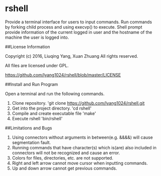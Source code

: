 # rshell

Provide a terminal interface for users to input commands. Run commands by forking child process and using execvp() to execute.
Shell prompt provide information of the current logged in user and the hostname of the machine the user is logged into.


##License Information

Copyright (c) 2016, Liuqing Yang, Xuan Zhuang
All rights reserved.

All files are licensed under GPL.

https://github.com/lyang1024/rshell/blob/master/LICENSE

##Install and Run Program

Open a terminal and run the following commands.

1. Clone repository.
'git clone https://github.com/lyang1024/rshell.git
2. Get into the project directory.
'cd rshell'
3. Compile and create executable file
'make'
4. Execute rshell
'bin/rshell'

##Limitations and Bugs

1. Using connectors without arguments in between(e.g. &&&&) will cause segmentation fault.
2. Running commands that have character(s) which is(are) also included in connectors will not be recognized and cause an error.
3. Colors for files, directories, etc. are not supported.
4. Right and left arrow cannot move cursor when inputting commands.
5. Up and down arrow cannot get previous commands. 

